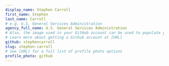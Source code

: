 ```yaml
---
display_name: Stephen Carroll
first_name: Stephen
last_name: Carroll
# e.g. U.S. General Services Administration
agency_full_name: U.S. General Services Administration
# Also, the image used in your GitHub account can be used to populate your digital.gov profile photo.
# Learn more about getting a Github account at [URL]
github: stephencarroll
slug: stephen-carroll
# See [URL] for a full list of profile photo options
profile_photo: github
---
```

